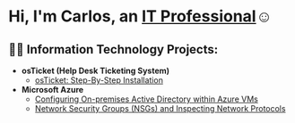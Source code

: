 <h1>Hi, I'm Carlos, an <a href="https://www.linkedin.com/in/carlos-marin-05210317a/">IT Professional</a>☺</h1>

<h2>👨‍💻 Information Technology Projects:</h2>

- <b>osTicket (Help Desk Ticketing System)</b>
  - [osTicket: Step-By-Step Installation](https://github.com/CarlosMHEX/osticket-prereqs)
- <b>Microsoft Azure</b>
  - [Configuring On-premises Active Directory within Azure VMs]()
  - [Network Security Groups (NSGs) and Inspecting Network Protocols]()
